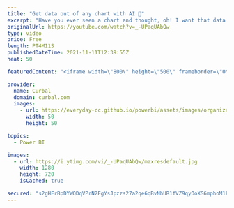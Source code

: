 ```yaml
---
title: "Get data out of any chart with AI 🤖"
excerpt: "Have you ever seen a chart and thought, oh! I want that data! but you weren't able to find the source or access it?  In today's video I will show you how to get data out of any chart :)  Tool used: https://automeris.io/WebPlotDigitizer/ Curbal data lab video: https://www.youtube.com/watch?v=NP6JZ4ZiYY4"
originalUrl: https://youtube.com/watch?v=_-UPaqUAbQw
type: video
price: Free
length: PT4M11S
publishedDateTime: 2021-11-11T12:39:55Z
heat: 50

featuredContent: "<iframe width=\"800\" height=\"500\" frameborder=\"0\" src=\"https://www.youtube.com/embed/_-UPaqUAbQw\" allow=\"accelerometer; autoplay; encrypted-media; gyroscope; picture-in-picture\" allowfullscreen></iframe>"

provider:
  name: Curbal
  domain: curbal.com
  images:
    - url: https://everyday-cc.github.io/powerbi/assets/images/organizations/curbal.com-50x50.jpg
      width: 50
      height: 50

topics:
  - Power BI

images:
  - url: https://i.ytimg.com/vi/_-UPaqUAbQw/maxresdefault.jpg
    width: 1280
    height: 720
    isCached: true

secured: "s2gHFrBpDYWQDqVPrN2EgYsJpzzs27a2qe6qBvNhUR1fVZ9qyOoXS6mphoM1FZVS5YBs0BbEgvNBnoVRA/LsX3wngfz8B728LR8TLBekNZRCsvyBf4/6azex3csdtYy1PTK9yyMMUp+IqpmVNYDDdBE2V9MiJ6yxqo31HvIGxdH6VadHwzoQrxI6Fx+LcW9G+WEWGTP74xZLEe6YnOZVTHGG2rBzZhG5MPeqTofLX0Q/CpI70X5JcorzyMsZTrrDtxzfQFZHiAlndjgciwmstTfs69P2natvPs7IHAsHvA53o4SPyQCXBMDQedDV7AkfN+kYnHKOKPCDsO9Ydf//99Lxmg3j/cQHrZ+KQL9KaPCTy1kpeSEp1vJkGZv/48FP5Jo9M9DVEiEg3fZM8aXnJA3LElk2co4YxLaweCow7b8=;2XrhCSxK8A7Wc2z+VPnY9w=="
---
```


